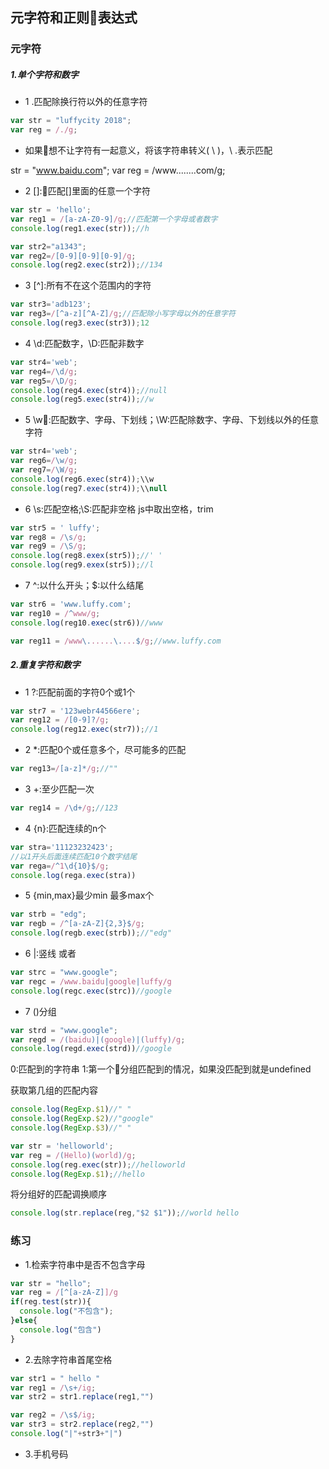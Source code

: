 ## 元字符和正则表达式
### 元字符
##### 1.单个字符和数字
* 1 .匹配除换行符以外的任意字符
```javascript
var str = "luffycity 2018";
var reg = /./g;
```

*  如果想不让字符有一起意义，将该字符串转义( \ )，\ .表示匹配

str = "www.baidu.com";
var reg = /www\.......\.com/g;

* 2 []:匹配[]里面的任意一个字符
```javascript
var str = 'hello';
var reg1 = /[a-zA-Z0-9]/g;//匹配第一个字母或者数字
console.log(reg1.exec(str));//h
```

```javascript
var str2="a1343";
var reg2=/[0-9][0-9][0-9]/g;
console.log(reg2.exec(str2));//134
```

* 3 [^]:所有不在这个范围内的字符
```javascript
var str3='adb123';
var reg3=/[^a-z][^A-Z]/g;//匹配除小写字母以外的任意字符
console.log(reg3.exec(str3));12
```

* 4 \d:匹配数字，\D:匹配非数字
```javascript
var str4='web';
var reg4=/\d/g;
var reg5=/\D/g;
console.log(reg4.exec(str4));//null
console.log(reg5.exec(str4));//w
```

* 5 \w:匹配数字、字母、下划线；\W:匹配除数字、字母、下划线以外的任意字符
```javascript
var str4='web';
var reg6=/\w/g;
var reg7=/\W/g;
console.log(reg6.exec(str4));\\w
console.log(reg7.exec(str4));\\null
```

* 6 \s:匹配空格;\S:匹配非空格
js中取出空格，trim
```javascript
var str5 = ' luffy';
var reg8 = /\s/g;
var reg9 = /\S/g;
console.log(reg8.exex(str5));//' '
console.log(reg9.exex(str5));//l
```

* 7 ^:以什么开头；$:以什么结尾
```javascript
var str6 = 'www.luffy.com';
var reg10 = /^www/g;
console.log(reg10.exec(str6))//www

var reg11 = /www\......\....$/g;//www.luffy.com
```

##### 2.重复字符和数字
* 1 ?:匹配前面的字符0个或1个
```javascript
var str7 = '123webr44566ere';
var reg12 = /[0-9]?/g;
console.log(reg12.exec(str7));//1
```

* 2 \*:匹配0个或任意多个，尽可能多的匹配
```javascript
var reg13=/[a-z]*/g;//""
```

* 3 +:至少匹配一次
```javascript
var reg14 = /\d+/g;//123
```

* 4 {n}:匹配连续的n个
```javascript
var stra='11123232423';
//以1开头后面连续匹配10个数字结尾
var rega=/^1\d{10}$/g;
console.log(rega.exec(stra))
```

* 5 {min,max}最少min 最多max个
```javascript
var strb = "edg";
var regb = /^[a-zA-Z]{2,3}$/g;
console.log(regb.exec(strb));//"edg"
```

* 6 |:竖线 或者
```javascript
var strc = "www.google";
var regc = /www.baidu|google|luffy/g
console.log(regc.exec(strc))//google
```

* 7 ()分组
```javascript
var strd = "www.google";
var regd = /(baidu)|(google)|(luffy)/g;
console.log(regd.exec(strd))//google
```
0:匹配到的字符串
1:第一个分组匹配到的情况，如果没匹配到就是undefined

获取第几组的匹配内容

```javascript
console.log(RegExp.$1)//" "
console.log(RegExp.$2)//"google"
console.log(RegExp.$3)//" "
```
```javascript
var str = 'helloworld';
var reg = /(Hello)(world)/g;
console.log(reg.exec(str));//helloworld
console.log(RegExp.$1);//hello
```

将分组好的匹配调换顺序

```javascript
console.log(str.replace(reg,"$2 $1"));//world hello
```

### 练习
* 1.检索字符串中是否不包含字母
```javascript
var str = "hello";
var reg = /[^[a-zA-Z]]/g
if(reg.test(str)){
  console.log("不包含");
}else{
  console.log("包含")
}
```

* 2.去除字符串首尾空格
```javascript
var str1 = " hello "
var reg1 = /\s+/ig;
var str2 = str1.replace(reg1,"")

var reg2 = /\s$/ig;
var str3 = str2.replace(reg2,"")
console.log("|"+str3+"|")
```

* 3.手机号码
